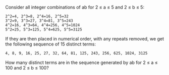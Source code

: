 Consider all integer combinations of ab for 2 ≤ a ≤ 5 and 2 ≤ b ≤ 5:

	2^2=4, 2^3=8, 2^4=16, 2^5=32
	3^2=9, 3^3=27, 3^4=81, 3^5=243
	4^2=16, 4^3=64, 4^4=256, 4^5=1024
	5^2=25, 5^3=125, 5^4=625, 5^5=3125

If they are then placed in numerical order, with any repeats removed,
we get the following sequence of 15 distinct terms:

	4, 8, 9, 16, 25, 27, 32, 64, 81, 125, 243, 256, 625, 1024, 3125

How many distinct terms are in the sequence generated by ab for
2 ≤ a ≤ 100 and 2 ≤ b ≤ 100?

